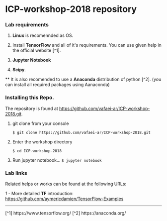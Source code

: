 # ICP-workshop-2018 repository

### Lab requirements

  1. **Linux** is recomennded as OS.

  2. Install **TensorFlow** and all of it's requirements. You can use given help in the official website [^1].
  
  3. **Jupyter Notebook**
  
  4. **Scipy**.
  
  ** It is also recomended to use a **Anaconda** distribution of python [^2]. (you can install all required packages using Aanaconda)

### Installing this Repo.

The repository is found at https://github.com/vafaei-ar/ICP-workshop-2018.git.

  1. git clone from your console

        ```$ git clone https://github.com/vafaei-ar/ICP-workshop-2018.git```

  2. Enter the workshop directory

        ```$ cd ICP-workshop-2018```

  2. Run jupyter notebook...
        ```$ jupyter notebook```


### Lab links

Related helps or works can be found at the following URLs:

*1* - More detailed **TF** introduction: https://github.com/aymericdamien/TensorFlow-Examples


<hr>
[^1] https://www.tensorflow.org/
[^2] https://anaconda.org/

